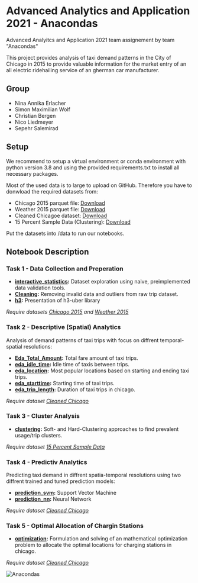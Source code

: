 # Advanced Analytics and Application 2021 - Anacondas

Advanced Analyitcs and Application 2021 team assignement by team "Anacondas"

This project provides analysis of taxi demand patterns in the City of Chicago in 2015 to provide valuable information for the market entry of an all electric ridehailing service of an gherman car manufacturer. 

## Group

* Nina Annika Erlacher
* Simon Maximilian Wolf
* Christian Bergen
* Nico Liedmeyer 
* Sepehr Salemirad

## Setup

We recommend to setup a virtual environment or conda environment with python version 3.8 and using the provided requirements.txt to install all necessary packages.

Most of the used data is to large to upload on GitHub. Therefore you have to donwload the required datasets from:

- Chicago 2015 parquet file: [Download](https://filedn.eu/lvIIS1QB2KmSUjz5Gvx9LYb/Taxi_Trips.parquet)
- Weather 2015 parquet file: [Download](https://filedn.eu/lvIIS1QB2KmSUjz5Gvx9LYb/Weather.parquet)
- Cleaned Chicagoe dataset: [Download](https://filedn.eu/lvIIS1QB2KmSUjz5Gvx9LYb/Taxi_Trips_Cleaned.parquet)
- 15 Percent Sample Data (Clustering): [Download](https://filedn.eu/lvIIS1QB2KmSUjz5Gvx9LYb/chicago_taxi_trips_15percent_sample.parquet)


Put the datasets into /data to run our notebooks.

    
## Notebook Description

### Task 1 - Data Collection and Preperation

* **[interactive_statistics](notebooks/interactive_statistics.ipynb):** Dataset exploration using naive, preimplemented data validation tools. 
* **[Cleaning](notebooks/Cleaning.ipynb):** Removing invalid data and outliers from raw trip dataset.
* **[h3](notebooks/h3.ipynb):** Presentation of h3-uber library

*Require datasets [Chicago 2015](https://filedn.eu/lvIIS1QB2KmSUjz5Gvx9LYb/Taxi_Trips.parquet) and [Weather 2015](https://filedn.eu/lvIIS1QB2KmSUjz5Gvx9LYb/Weather.parquet)*

### Task 2 - Descriptive (Spatial) Analytics

Analysis of demand patterns of taxi trips with focus on diffrent temporal-spatial resolutions:

* **[Eda_Total_Amount](notebooks/Eda_Total_Amount.ipynb):** Total fare amount of taxi trips.
* **[eda_idle_time](notebooks/eda_idle_time.ipynb):** Idle time of taxis between trips.
* **[eda_location](notebooks/eda_location.ipynb):** Most popular locations based on starting and ending taxi trips.
* **[eda_starttime](notebooks/eda_starttime.ipynb):** Starting time of taxi trips.
* **[eda_trip_length](notebooks/eda_trip_length.ipynb):** Duration of taxi trips in chicago.

 *Require dataset [Cleaned Chicago](https://filedn.eu/lvIIS1QB2KmSUjz5Gvx9LYb/Taxi_Trips_Cleaned.parquet)*
 
 ### Task 3 - Cluster Analysis

* **[clustering](notebooks/clustering.ipynb):** Soft- and Hard-Clustering approaches to find prevalent usage/trip clusters.

 *Require dataset [15 Percent Sample Data](https://filedn.eu/lvIIS1QB2KmSUjz5Gvx9LYb/chicago_taxi_trips_15percent_sample.parquet)*

### Task 4 - Predictiv Analytics

Predicting taxi demand in diffrent spatia-temporal resolutions using two diffrent trained and tuned prediction models: 

* **[prediction_svm](notebooks/prediction_svm.ipynb):** Support Vector Machine
* **[prediction_nn](notebooks/prediction_nn.ipynb):** Neural Network

 *Require dataset [Cleaned Chicago](https://filedn.eu/lvIIS1QB2KmSUjz5Gvx9LYb/Taxi_Trips_Cleaned.parquet)*


### Task 5 - Optimal Allocation of Chargin Stations 

* **[optimization](notebooks/optimization.ipynb):** Formulation and solving of an mathematical optimization problem to allocate the optimal locations for charging stations in chicago.

 *Require dataset [Cleaned Chicago](https://filedn.eu/lvIIS1QB2KmSUjz5Gvx9LYb/Taxi_Trips_Cleaned.parquet)*


![Anacondas](https://miro.medium.com/max/1000/1*h1h6j08kIHv3ywN3MCfKLg.jpeg)
